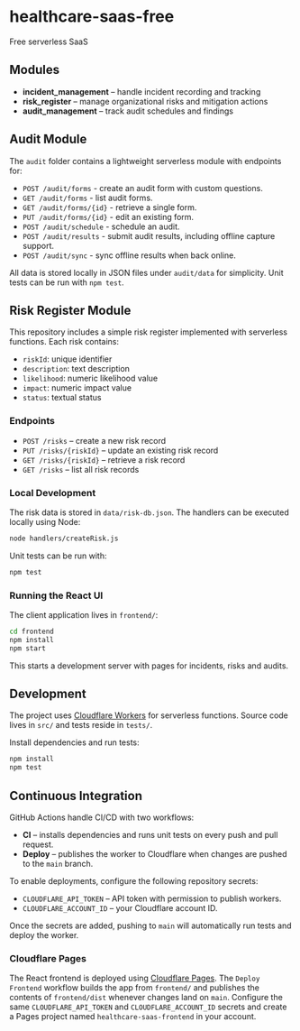 # healthcare-saas-free

Free serverless SaaS 

## Modules

- **incident_management** – handle incident recording and tracking
- **risk_register** – manage organizational risks and mitigation actions
- **audit_management** – track audit schedules and findings

## Audit Module

The `audit` folder contains a lightweight serverless module with endpoints for:

* `POST /audit/forms` - create an audit form with custom questions.
* `GET /audit/forms` - list audit forms.
* `GET /audit/forms/{id}` - retrieve a single form.
* `PUT /audit/forms/{id}` - edit an existing form.
* `POST /audit/schedule` - schedule an audit.
* `POST /audit/results` - submit audit results, including offline capture support.
* `POST /audit/sync` - sync offline results when back online.

All data is stored locally in JSON files under `audit/data` for simplicity. Unit tests can be run with `npm test`.

## Risk Register Module

This repository includes a simple risk register implemented with serverless functions. Each risk contains:

- `riskId`: unique identifier
- `description`: text description
- `likelihood`: numeric likelihood value
- `impact`: numeric impact value
- `status`: textual status

### Endpoints

- `POST /risks` – create a new risk record
- `PUT /risks/{riskId}` – update an existing risk record
- `GET /risks/{riskId}` – retrieve a risk record
- `GET /risks` – list all risk records

### Local Development

The risk data is stored in `data/risk-db.json`. The handlers can be executed locally using Node:

```bash
node handlers/createRisk.js
```

Unit tests can be run with:

```bash
npm test
```

### Running the React UI

The client application lives in `frontend/`:

```bash
cd frontend
npm install
npm start
```
This starts a development server with pages for incidents, risks and audits.

## Development

The project uses [Cloudflare Workers](https://workers.cloudflare.com/) for serverless functions. Source code lives in `src/` and tests reside in `tests/`.

Install dependencies and run tests:

```bash
npm install
npm test
```

## Continuous Integration

GitHub Actions handle CI/CD with two workflows:

- **CI** – installs dependencies and runs unit tests on every push and pull request.
- **Deploy** – publishes the worker to Cloudflare when changes are pushed to the `main` branch.

To enable deployments, configure the following repository secrets:

- `CLOUDFLARE_API_TOKEN` – API token with permission to publish workers.
- `CLOUDFLARE_ACCOUNT_ID` – your Cloudflare account ID.

Once the secrets are added, pushing to `main` will automatically run tests and deploy the worker.

### Cloudflare Pages

The React frontend is deployed using [Cloudflare Pages](https://pages.cloudflare.com/). The
`Deploy Frontend` workflow builds the app from `frontend/` and publishes the contents of
`frontend/dist` whenever changes land on `main`. Configure the same `CLOUDFLARE_API_TOKEN`
and `CLOUDFLARE_ACCOUNT_ID` secrets and create a Pages project named
`healthcare-saas-frontend` in your account.
